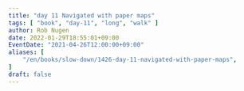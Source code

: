 ```yaml
---
title: "day 11 Navigated with paper maps"
tags: [ "book", "day-11", "long", "walk" ]
author: Rob Nugen
date: 2022-01-29T18:55:01+09:00
EventDate: "2021-04-26T12:00:00+09:00"
aliases: [
    "/en/books/slow-down/1426-day-11-navigated-with-paper-maps",
]
draft: false
---
```


<img
src="https://b.robnugen.com/quests/walk-to-niigata/2021/en_route/day-11/2021_apr_26_further_up_the_little_river.jpeg"
alt=""
class="title" />
